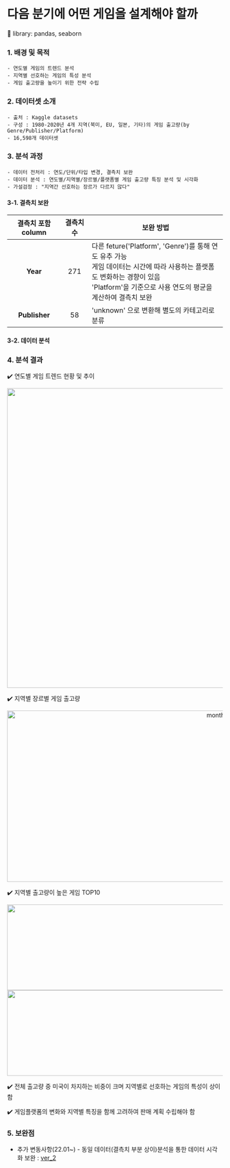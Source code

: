 

# 다음 분기에 어떤 게임을 설계해야 할까
:rocket: library: pandas, seaborn

### 1. 배경 및 목적
```
- 연도별 게임의 트렌드 분석
- 지역별 선호하는 게임의 특성 분석
- 게임 출고량을 높이기 위한 전략 수립
```

### 2. 데이터셋 소개
```
- 출처 : Kaggle datasets
- 구성 : 1980-2020년 4개 지역(북미, EU, 일본, 기타)의 게임 출고량(by Genre/Publisher/Platform)
- 16,598개 데이터셋 
```

### 3. 분석 과정
```
- 데이터 전처리 : 연도/단위/타입 변경, 결측치 보완
- 데이터 분석 : 연도별/지역별/장르별/플랫폼별 게임 출고량 특징 분석 및 시각화
- 가설검정 : "지역간 선호하는 장르가 다르지 않다"  
```

#### 3-1. 결측치 보완

|결측치 포함 column| 결측치 수 | 보완 방법
|:-:|:-:|-|
|**Year** | 271|  다른 feture('Platform', 'Genre')를 통해 연도 유추 가능 </br>  게임 데이터는 시간에 따라 사용하는 플랫폼도 변화하는 경향이 있음</br>  'Platform'을 기준으로 사용 연도의 평균을 계산하여 결측치 보완 
|**Publisher**| 58|  'unknown' 으로 변환해 별도의 카테고리로 분류

#### 3-2. 데이터 분석 


### 4. 분석 결과

:heavy_check_mark: 연도별 게임 트렌드 현황 및 추이 

<center><img width = '1000' height = '700' src="https://user-images.githubusercontent.com/83687942/163402190-aa18ac62-21e0-4cb3-a2b9-5969de9a3b13.jpg"></center>
   
:heavy_check_mark: 지역별 장르별 게임 출고량 
<center><img width="1000" height= '400' alt="month-top10" src="https://user-images.githubusercontent.com/83687942/163402311-81c99a6c-74f9-490b-b09b-0ed3f902e063.jpg"></center>

:heavy_check_mark: 지역별 출고량이 높은 게임 TOP10 
<center><img width="700" height= '200' src = 'https://user-images.githubusercontent.com/83687942/163402628-ee7a1505-0f1a-4dbf-aeb8-d82feddd2176.jpg'></center>
<center><img width="700" height= '200' src = 'https://user-images.githubusercontent.com/83687942/163403051-df311f69-0163-4ebe-a58a-a6726a1e0538.jpg'></center>

:heavy_check_mark: 전체 출고량 중 미국이 차지하는 비중이 크며 지역별로 선호하는 게임의 특성이 상이함 
     
:heavy_check_mark: 게임플랫폼의 변화와 지역별 특징을 함께 고려하여 판매 계획 수립해야 함 

### 5. 보완점
* 추가 변동사항(22.01~) - 동일 데이터(결측치 부분 상이)분석을 통한 데이터 시각화 보완 : [ver_2](https://github.com/pitapatat/Data_Analysis_Visualization/blob/main/%5BDA%5D_video_game_sales/%5BDA%5D_video_game_sales_ver_2.ipynb)
 
